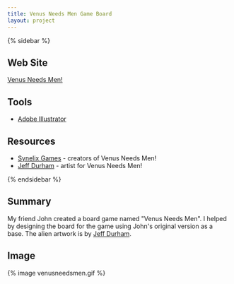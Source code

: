 ```yaml
---
title: Venus Needs Men Game Board
layout: project
---
```


{% sidebar %}

## Web Site

[Venus Needs Men!](http://www.venusneedsmen.com/)

## Tools

- [Adobe Illustrator](http://www.adobe.com/products/illustrator.html)

## Resources

- [Synelix Games](http://www.synelix.com/) - creators of Venus Needs Men!
- [Jeff Durham](http://www.jeffdurham.net/) - artist for Venus Needs Men!

{% endsidebar %}

## Summary

My friend John created a board game named "Venus Needs Men". I helped by designing the board for the game using John's original version as a base. The alien artwork is by [Jeff Durham](http://jeffdurham.net/).

## Image

{% image venusneedsmen.gif %}


